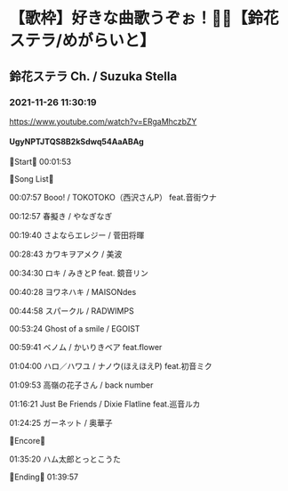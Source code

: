 # 【歌枠】好きな曲歌うぞぉ！🔔🔔【鈴花ステラ/めがらいと】

## 鈴花ステラ Ch. / Suzuka Stella

### 2021-11-26 11:30:19

https://www.youtube.com/watch?v=ERgaMhczbZY

#### UgyNPTJTQS8B2kSdwq54AaABAg

🔔Start🔔 00:01:53



🔔Song List🔔

00:07:57 Booo! / TOKOTOKO（西沢さんP） feat.音街ウナ

00:12:57 春擬き / やなぎなぎ

00:19:40 さよならエレジー / 菅田将暉

00:28:43 カワキヲアメク / 美波

00:34:30 ロキ / みきとP feat. 鏡音リン

00:40:28 ヨワネハキ / MAISONdes

00:44:58 スパークル / RADWIMPS

00:53:24 Ghost of a smile / EGOIST

00:59:41 ベノム / かいりきベア feat.flower

01:04:00 ハロ／ハワユ / ナノウ(ほえほえP) feat.初音ミク

01:09:53 高嶺の花子さん / back number

01:16:21 Just Be Friends / Dixie Flatline feat.巡音ルカ

01:24:25 ガーネット / 奥華子



🔔Encore🔔

01:35:20 ハム太郎とっとこうた



🔔Ending🔔 01:39:57

